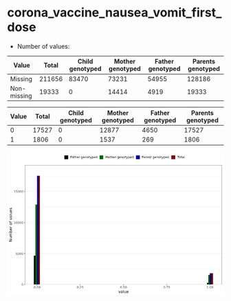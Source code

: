 # corona_vaccine_nausea_vomit_first_dose
- Number of values:

| Value | Total | Child genotyped | Mother genotyped | Father genotyped | Parents genotyped |
| ----- | ----- | --------------- | ---------------- | ---------------- |---------------- |
| Missing | 211656 | 83470 | 73231 | 54955 | 128186 |
| Non-missing | 19333 | 0 | 14414 | 4919 | 19333 |

| Value | Total | Child genotyped | Mother genotyped | Father genotyped | Parents genotyped |
| ----- | ----- | --------------- | ---------------- | ---------------- |---------------- |
| 0 | 17527 | 0 | 12877 | 4650 | 17527 |
| 1 | 1806 | 0 | 1537 | 269 | 1806 |



![](corona_vaccine_nausea_vomit_first_dose_n.png)



